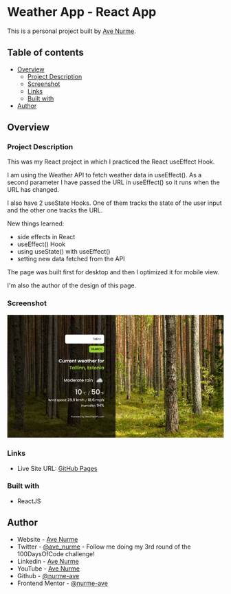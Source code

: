 # Weather App - React App

This is a personal project built by [Ave Nurme](https://www.avenurme.dev).

## Table of contents

- [Overview](#overview)
  - [Project Description](#project-description)
  - [Screenshot](#screenshot)
  - [Links](#links)
  - [Built with](#built-with)
- [Author](#author)

## Overview

### Project Description

This was my React project in which I practiced the React useEffect Hook.

I am using the Weather API to fetch weather data in useEffect(). As a second parameter I have passed the URL in useEffect() so it runs when the URL has changed.

I also have 2 useState Hooks. One of them tracks the state of the user input and the other one tracks the URL.

New things learned:
- side effects in React
- useEffect() Hook
- using useState() with useEffect()
- setting new data fetched from the API

The page was built first for desktop and then I optimized it for mobile view.

I'm also the author of the design of this page.

### Screenshot

![Screenshot of my solution](/src/images/weather-app_760.png)

### Links

- Live Site URL: [GitHub Pages](https://react-weather-app-weld.vercel.app/)

### Built with

- ReactJS

## Author

- Website - [Ave Nurme](https://www.avenurme.dev)
- Twitter - [@ave\_nurme](https://twitter.com/ave_nurme) - Follow me doing my 3rd round of the 100DaysOfCode challenge!
- Linkedin - [Ave Nurme](https://www.linkedin.com/in/ave-nurme)
- YouTube - [Ave Nurme](https://www.youtube.com/channel/UC_kKIEE66Wa5bAxjqoI1A8w/videos)
- Github - [@nurme-ave](https://github.com/nurme-ave)
- Frontend Mentor - [@nurme-ave](https://www.frontendmentor.io/profile/nurme-ave)
